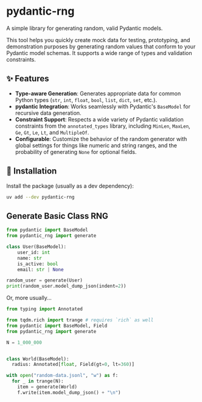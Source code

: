 # pydantic-rng

A simple library for generating random, valid Pydantic models.

This tool helps you quickly create mock data for testing, prototyping, and demonstration purposes by generating random values that conform to your Pydantic model schemas. It supports a wide range of types and validation constraints.

## ✨ Features

* **Type-aware Generation**: Generates appropriate data for common Python types (`str`, `int`, `float`, `bool`, `list`, `dict`, `set`, etc.).
* **pydantic Integration**: Works seamlessly with Pydantic's `BaseModel` for recursive data generation.
* **Constraint Support**: Respects a wide variety of Pydantic validation constraints from the `annotated_types` library, including `MinLen`, `MaxLen`, `Ge`, `Gt`, `Le`, `Lt`, and `MultipleOf`.
* **Configurable**: Customize the behavior of the random generator with global settings for things like numeric and string ranges, and the probability of generating `None` for optional fields.

## 🚀 Installation

Install the package (usually as a dev dependency):

```bash
uv add --dev pydantic-rng
```

## Generate Basic Class RNG

```python
from pydantic import BaseModel
from pydantic_rng import generate

class User(BaseModel):
    user_id: int
    name: str
    is_active: bool
    email: str | None

random_user = generate(User)
print(random_user.model_dump_json(indent=2))
```


Or, more usually...

```python
from typing import Annotated

from tqdm.rich import trange # requires `rich` as well
from pydantic import BaseModel, Field
from pydantic_rng import generate

N = 1_000_000


class World(BaseModel):
  radius: Annotated[float, Field(gt=0, lt=360)]

with open("random-data.jsonl", "w") as f:
  for _ in trange(N):
    item = generate(World)
    f.write(item.model_dump_json() + "\n")
```
